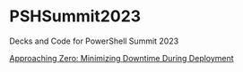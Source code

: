 # PSHSummit2023
Decks and Code for PowerShell Summit 2023

[Approaching Zero: Minimizing Downtime During Deployment](https://www.youtube.com/watch?v=XDwXPXsdNN4&t=6s)
